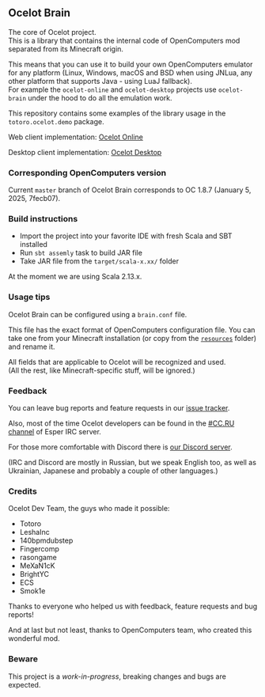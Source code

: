## Ocelot Brain

The core of Ocelot project.  
This is a library that contains the internal code of OpenComputers mod
separated from its Minecraft origin. 

This means that you can use it to build your own OpenComputers emulator
for any platform (Linux, Windows, macOS and BSD when using JNLua, any other
platform that supports Java - using LuaJ fallback).  
For example the `ocelot-online` and `ocelot-desktop` projects use `ocelot-brain`
under the hood to do all the emulation work.

This repository contains some examples of the library usage in the
`totoro.ocelot.demo` package.

Web client implementation: [Ocelot Online](https://gitlab.com/cc-ru/ocelot/ocelot-online)

Desktop client implementation: [Ocelot Desktop](https://gitlab.com/cc-ru/ocelot/ocelot-desktop)

### Corresponding OpenComputers version

Current `master` branch of Ocelot Brain corresponds to OC 1.8.7 (January 5, 2025, 7fecb07).

### Build instructions

* Import the project into your favorite IDE with fresh Scala and SBT installed
* Run `sbt assemly` task to build JAR file
* Take JAR file from the `target/scala-x.xx/` folder

At the moment we are using Scala 2.13.x.

### Usage tips

Ocelot Brain can be configured using a `brain.conf` file.

This file has the exact format of OpenComputers configuration file.
You can take one from your Minecraft installation (or copy from the
[`resources`](https://gitlab.com/cc-ru/ocelot/ocelot-brain/blob/master/src/main/resources/application.conf)
folder) and rename it.

All fields that are applicable to Ocelot will be recognized and used.  
(All the rest, like Minecraft-specific stuff, will be ignored.)

### Feedback

You can leave bug reports and feature requests in our [issue tracker](https://gitlab.com/cc-ru/ocelot/ocelot-brain/-/issues).

Also, most of the time Ocelot developers can be found in the [#CC.RU channel](https://webchat.esper.net/?join=cc.ru) of Esper IRC server.

For those more comfortable with Discord there is [our Discord server](https://discord.com/invite/FM9qWGm).

(IRC and Discord are mostly in Russian, but we speak English too, as well as Ukrainian, Japanese and probably a couple of other languages.)

### Credits

Ocelot Dev Team, the guys who made it possible:
* Totoro
* LeshaInc
* 140bpmdubstep
* Fingercomp
* rasongame
* MeXaN1cK
* BrightYC
* ECS
* Smok1e

Thanks to everyone who helped us with feedback, feature requests and bug reports!

And at last but not least, thanks to OpenComputers team, who created this wonderful mod.

### Beware

This project is a *work-in-progress*, breaking changes and bugs are expected.  
